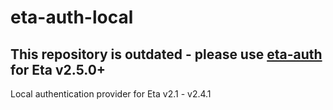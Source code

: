 # eta-auth-local

## This repository is outdated - please use [eta-auth](https://github.com/crossroads-education/eta-auth) for Eta v2.5.0+

Local authentication provider for Eta v2.1 - v2.4.1
